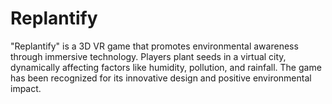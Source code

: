 # Replantify
 "Replantify" is a 3D VR game that promotes environmental awareness through immersive technology. Players plant seeds in a virtual city, dynamically affecting factors like humidity, pollution, and rainfall. The game has been recognized for its innovative design and positive environmental impact.
